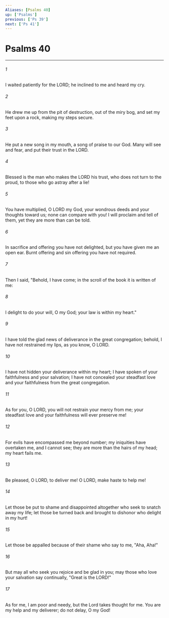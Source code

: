 ```yaml
---
Aliases: [Psalms 40]
up: ['Psalms']
previous: ['Ps 39']
next: ['Ps 41']
---
```

# Psalms 40
***



###### 1 
I waited patiently for the LORD; he inclined to me and heard my cry. 

###### 2 
He drew me up from the pit of destruction, out of the miry bog, and set my feet upon a rock, making my steps secure. 

###### 3 
He put a new song in my mouth, a song of praise to our God. Many will see and fear, and put their trust in the LORD. 

###### 4 
Blessed is the man who makes the LORD his trust, who does not turn to the proud, to those who go astray after a lie! 

###### 5 
You have multiplied, O LORD my God, your wondrous deeds and your thoughts toward us; none can compare with you! I will proclaim and tell of them, yet they are more than can be told. 

###### 6 
In sacrifice and offering you have not delighted, but you have given me an open ear. Burnt offering and sin offering you have not required. 

###### 7 
Then I said, "Behold, I have come; in the scroll of the book it is written of me: 

###### 8 
I delight to do your will, O my God; your law is within my heart." 

###### 9 
I have told the glad news of deliverance in the great congregation; behold, I have not restrained my lips, as you know, O LORD. 

###### 10 
I have not hidden your deliverance within my heart; I have spoken of your faithfulness and your salvation; I have not concealed your steadfast love and your faithfulness from the great congregation. 

###### 11 
As for you, O LORD, you will not restrain your mercy from me; your steadfast love and your faithfulness will ever preserve me! 

###### 12 
For evils have encompassed me beyond number; my iniquities have overtaken me, and I cannot see; they are more than the hairs of my head; my heart fails me. 

###### 13 
Be pleased, O LORD, to deliver me! O LORD, make haste to help me! 

###### 14 
Let those be put to shame and disappointed altogether who seek to snatch away my life; let those be turned back and brought to dishonor who delight in my hurt! 

###### 15 
Let those be appalled because of their shame who say to me, "Aha, Aha!" 

###### 16 
But may all who seek you rejoice and be glad in you; may those who love your salvation say continually, "Great is the LORD!" 

###### 17 
As for me, I am poor and needy, but the Lord takes thought for me. You are my help and my deliverer; do not delay, O my God!

